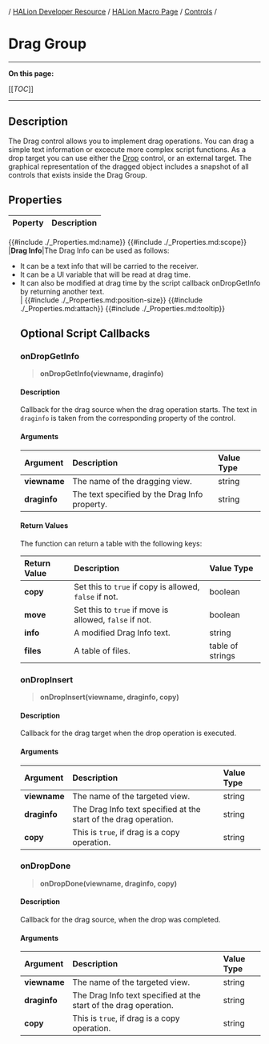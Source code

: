 / [HALion Developer Resource](../../HALion-Developer-Resource.md) / [HALion Macro Page](./HALion-Macro-Page.md) / [Controls](./Controls.md) /

# Drag Group

---

**On this page:**

[[_TOC_]]

---

## Description

The Drag control allows you to implement drag operations. You can drag a simple text information or excecute more complex script functions. As a drop target you can use either the [Drop](./Drop.md) control, or an external target. The graphical representation of the dragged object includes a snapshot of all controls that exists inside the Drag Group.

## Properties

|Poperty|Description|
|:-|:-|
{{#include ./_Properties.md:name}}
{{#include ./_Properties.md:scope}}
|**Drag Info**|The Drag Info can be used as follows:<ul><li>It can be a text info that will be carried to the receiver.</li><li>It can be a UI variable that will be read at drag time.</li><li>It can also be modified at drag time by the script callback onDropGetInfo by returning another text.</li>|
{{#include ./_Properties.md:position-size}}
{{#include ./_Properties.md:attach}}
{{#include ./_Properties.md:tooltip}}

## Optional Script Callbacks

### onDropGetInfo

>**onDropGetInfo(viewname, draginfo)**

#### Description

Callback for the drag source when the drag operation starts. The text in ``draginfo`` is taken from the corresponding property of the control.

#### Arguments

|Argument|Description|Value Type|
|:-|:-|:-|
|**viewname**|The name of the dragging view.|string|
|**draginfo**|The text specified by the Drag Info property.|string|

#### Return Values

The function can return a table with the following keys:

|Return Value|Description|Value Type|
|:-|:-|:-|
|**copy**|Set this to ``true`` if copy is allowed, ``false`` if not.|boolean|
|**move**|Set this to ``true`` if move is allowed, ``false`` if not.|boolean|
|**info**|A modified Drag Info text.|string|
|**files**|A table of files.|table of strings|

### onDropInsert

>**onDropInsert(viewname, draginfo, copy)**

#### Description

Callback for the drag target when the drop operation is executed.

#### Arguments

|Argument|Description|Value Type|
|:-|:-|:-|
|**viewname**|The name of the targeted view.|string|
|**draginfo**|The Drag Info text specified at the start of the drag operation.|string|
|**copy**| This is ``true``, if drag is a copy operation.|string|

### onDropDone

>**onDropDone(viewname, draginfo, copy)**

#### Description

Callback for the drag source, when the drop was completed.

#### Arguments

|Argument|Description|Value Type|
|:-|:-|:-|
|**viewname**|The name of the targeted view.|string|
|**draginfo**|The Drag Info text specified at the start of the drag operation.|string|
|**copy**|This is ``true``, if drag is a copy operation.|string|
